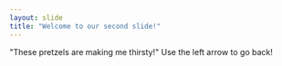 ```yaml
---
layout: slide
title: "Welcome to our second slide!"
---
```

"These pretzels are making me thirsty!"
Use the left arrow to go back!
